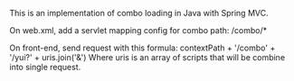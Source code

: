 This is an implementation of combo loading in Java with Spring MVC.

On web.xml, add a servlet mapping config for combo path: /combo/*

On front-end, send request with this formula:
contextPath + '/combo' + '/yui?' + uris.join('&')
Where uris is an array of scripts that will be combine into single request.
